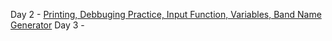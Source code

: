 

Day 2 - [Printing, Debbuging Practice, Input Function, Variables, Band Name Generator](https://github.com/BeniaB3/Python----100-days/tree/main/day2)
Day 3 - 